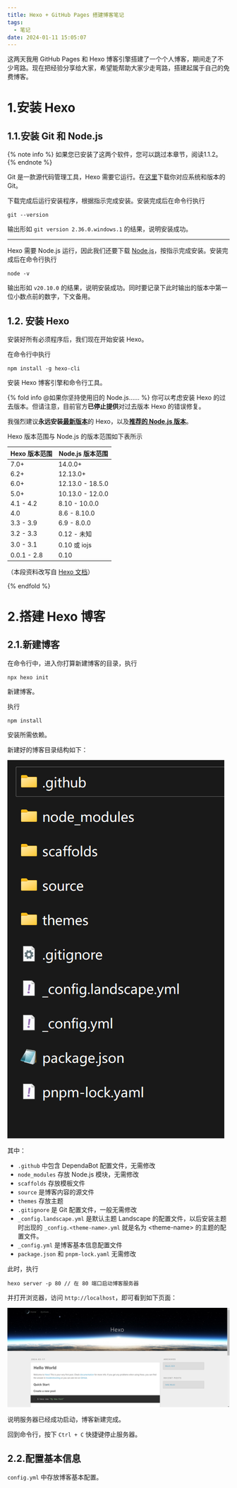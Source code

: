 ```yaml
---
title: Hexo + GitHub Pages 搭建博客笔记
tags:
  - 笔记
date: 2024-01-11 15:05:07
---
```


这两天我用 GitHub Pages 和 Hexo 博客引擎搭建了一个个人博客，期间走了不少弯路。现在把经验分享给大家，希望能帮助大家少走弯路，搭建起属于自己的免费博客。

# 1.安装 Hexo

## 1.1.安装 Git 和 Node.js

{% note info %}
如果您已安装了这两个软件，您可以跳过本章节，阅读1.1.2。
{% endnote %}

Git 是一款源代码管理工具，Hexo 需要它运行。在[这里](https://git-scm.com/downloads)下载你对应系统和版本的 Git。

下载完成后运行安装程序，根据指示完成安装。安装完成后在命令行执行

```batch
git --version
```

输出形如 `git version 2.36.0.windows.1` 的结果，说明安装成功。

---

Hexo 需要 Node.js 运行，因此我们还要下载 [Node.js](https://nodejs.org/en)，按指示完成安装。安装完成后在命令行执行

```batch
node -v
```

输出形如 `v20.10.0` 的结果，说明安装成功。同时要记录下此时输出的版本中第一位小数点前的数字，下文备用。

## 1.2. 安装 Hexo

安装好所有必须程序后，我们现在开始安装 Hexo。

在命令行中执行

```batch
npm install -g hexo-cli
```

安装 Hexo 博客引擎和命令行工具。

{% fold info @如果你坚持使用旧的 Node.js…… %}
你可以考虑安装 Hexo 的过去版本。但请注意，目前官方**已停止提供**对过去版本 Hexo 的错误修复。

我强烈建议**永远安装**[**最新版本**](https://www.npmjs.com/package/hexo?activeTab=versions)的 Hexo，以及[**推荐的 Node.js 版本**](https://hexo.io/zh-cn/docs/#%E5%AE%89%E8%A3%85%E5%89%8D%E6%8F%90)。

Hexo 版本范围与 Node.js 的版本范围如下表所示

| Hexo 版本范围   | Node.js 版本范围     |
| ----------- | ---------------- |
| 7.0+        | 14.0.0+          |
| 6.2+        | 12.13.0+         |
| 6.0+        | 12.13.0 - 18.5.0 |
| 5.0+        | 10.13.0 - 12.0.0 |
| 4.1 - 4.2   | 8.10 - 10.0.0    |
| 4.0         | 8.6 - 8.10.0     |
| 3.3 - 3.9   | 6.9 - 8.0.0      |
| 3.2 - 3.3   | 0.12 - 未知        |
| 3.0 - 3.1   | 0.10 或 iojs      |
| 0.0.1 - 2.8 | 0.10             |

（本段资料改写自 [Hexo 文档](https://hexo.io/zh-cn/docs/#Node-js-%E7%89%88%E6%9C%AC%E9%99%90%E5%88%B6)）

{% endfold %}

# 2.搭建 Hexo 博客

## 2.1.新建博客

在命令行中，进入你打算新建博客的目录，执行

```batch
npx hexo init
```

新建博客。

执行

```batch
npm install
```

安装所需依赖。

新建好的博客目录结构如下：

![博客目录结构](Hexo-GitHub-Pages-免费搭建博客教程/hexo-folder-example.png)

其中：

- `.github` 中包含 DependaBot 配置文件，无需修改
- `node_modules` 存放 Node.js 模块，无需修改
- `scaffolds` 存放模板文件
- `source` 是博客内容的源文件
- `themes` 存放主题
- `.gitignore` 是 Git 配置文件，一般无需修改
- `_config.landscape.yml` 是默认主题 Landscape 的配置文件，以后安装主题时出现的 `_config.<theme-name>.yml` 就是名为 \<theme-name\> 的主题的配置文件。
- `_config.yml` 是博客基本信息配置文件
- `package.json` 和 `pnpm-lock.yaml` 无需修改

此时，执行

```batch
hexo server -p 80 // 在 80 端口启动博客服务器
```

并打开浏览器，访问 `http://localhost`，即可看到如下页面：

![示例博客页面](Hexo-GitHub-Pages-免费搭建博客教程/hexo-blog-example.png)

说明服务器已经成功启动，博客新建完成。

回到命令行，按下 `Ctrl + C` 快捷键停止服务器。

## 2.2.配置基本信息

`config.yml` 中存放博客基本配置。




